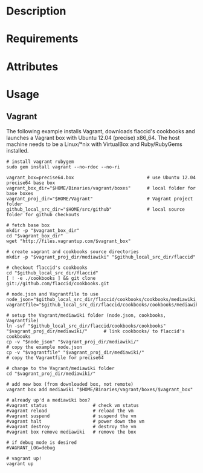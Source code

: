 Description
===========

Requirements
============

Attributes
==========

Usage
=====

Vagrant
-------

The following example installs Vagrant, downloads flaccid's cookbooks and launches a Vagrant box with Ubuntu 12.04 (precise) x86_64.
The host machine needs to be a Linux/*nix with VirtualBox and Ruby/RubyGems installed.

	# install vagrant rubygem
	sudo gem install vagrant --no-rdoc --no-ri

	vagrant_box=precise64.box							# use Ubuntu 12.04 precise64 base box
	vagrant_box_dir="$HOME/Binaries/vagrant/boxes"		# local folder for base boxes
	vagrant_proj_dir="$HOME/Vagrant"					# Vagrant project folder
	github_local_src_dir="$HOME/src/github"				# local source folder for github checkouts

	# fetch base box
	mkdir -p "$vagrant_box_dir"
	cd "$vagrant_box_dir"
	wget "http://files.vagrantup.com/$vagrant_box"

	# create vagrant and cookbooks source directories
	mkdir -p "$vagrant_proj_dir/mediawiki" "$github_local_src_dir/flaccid"

	# checkout flaccid's cookbooks
	cd "$github_local_src_dir/flaccid"
	[ ! -e ./cookbooks ] && git clone git://github.com/flaccid/cookbooks.git

	# node.json and Vagrantfile to use
	node_json="$github_local_src_dir/flaccid/cookbooks/cookbooks/mediawiki_application/contrib/vagrant/node.json"
	vagrantfile="$github_local_src_dir/flaccid/cookbooks/cookbooks/mediawiki_application/contrib/vagrant/precise64/Vagrantfile"

	# setup the Vagrant/mediawiki folder (node.json, cookbooks, Vagrantfile)
	ln -svf "$github_local_src_dir/flaccid/cookbooks/cookbooks" "$vagrant_proj_dir/mediawiki/"		# link cookbooks/ to flaccid's cookbooks
	cp -v "$node_json" "$vagrant_proj_dir/mediawiki/"												# copy the example node.json
	cp -v "$vagrantfile" "$vagrant_proj_dir/mediawiki/"												# copy the Vagrantfile for precise64

	# change to the Vagrant/mediawiki folder
	cd "$vagrant_proj_dir/mediawiki/"

	# add new box (from downloaded box, not remote)
	vagrant box add mediawiki "$HOME/Binaries/vagrant/boxes/$vagrant_box"

	# already up'd a mediawiki box?
	#vagrant status					# check vm status
	#vagrant reload					# reload the vm
	#vagrant suspend				# suspend the vm
	#vagrant halt					# power down the vm
	#vagrant destroy				# destroy the vm
	#vagrant box remove mediawiki	# remove the box

	# if debug mode is desired
	#VAGRANT_LOG=debug

	# vagrant up!
	vagrant up